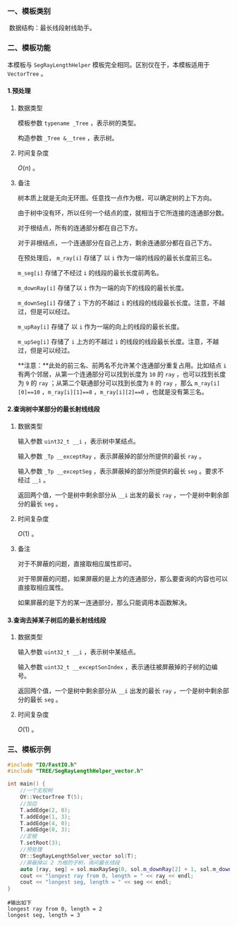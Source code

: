 ### 一、模板类别

​	数据结构：最长线段射线助手。

### 二、模板功能

   本模板与 `SegRayLengthHelper` 模板完全相同。区别仅在于，本模板适用于 `VectorTree` 。

#### 1.预处理

1. 数据类型

   模板参数 `typename _Tree` ，表示树的类型。

   构造参数 `_Tree &__tree`​ ，表示树。

2. 时间复杂度

   $O(n)$ 。
   
3. 备注

   树本质上就是无向无环图。任意找一点作为根，可以确定树的上下方向。

   由于树中没有环，所以任何一个结点的度，就相当于它所连接的连通部分数。

   对于根结点，所有的连通部分都在自己下方。

   对于非根结点，一个连通部分在自己上方，剩余连通部分都在自己下方。

   在预处理后， `m_ray[i]` 存储了 以 `i` 作为一端的线段的最长长度前三名。

    `m_seg[i]` 存储了不经过 `i` 的线段的最长长度前两名。

    `m_downRay[i]` 存储了以 `i` 作为一端的向下的线段的最长长度。

    `m_downSeg[i]` 存储了 `i` 下方的不越过 `i` 的线段的线段最长长度。注意，不越过，但是可以经过。

    `m_upRay[i]` 存储了 以 `i` 作为一端的向上的线段的最长长度。

    `m_upSeg[i]` 存储了 `i` 上方的不越过 `i` 的线段的线段最长长度。注意，不越过，但是可以经过。

   **注意：**此处的前三名、前两名不允许某个连通部分重复占用。比如结点 `i` 有两个邻居，从第一个连通部分可以找到长度为 `10` 的 `ray` ，也可以找到长度为 `9` 的 `ray` ；从第二个联通部分可以找到长度为 `8` 的 `ray` ，那么 `m_ray[i][0]==10` ，`m_ray[i][1]==8` ，`m_ray[i][2]==0` ，也就是没有第三名。


#### 2.查询树中某部分的最长射线线段

1. 数据类型

   输入参数 `uint32_t __i` ，表示树中某结点。

   输入参数 `_Tp __exceptRay` ，表示屏蔽掉的部分所提供的最长 `ray` 。

   输入参数 `_Tp __exceptSeg` ，表示屏蔽掉的部分所提供的最长 `seg` 。要求不经过 `__i` 。

   返回两个值，一个是树中剩余部分从 `__i` 出发的最长 `ray` ，一个是树中剩余部分的最长 `seg` 。

2. 时间复杂度

   $O(1)$ 。
   
3. 备注

   对于不屏蔽的问题，直接取相应属性即可。

   对于带屏蔽的问题，如果屏蔽的是上方的连通部分，那么要查询的内容也可以直接取相应属性。

   如果屏蔽的是下方的某一连通部分，那么只能调用本函数解决。


#### 3.查询去掉某子树后的最长射线线段

1. 数据类型

   输入参数 `uint32_t __i` ，表示树中某结点。

   输入参数 `uint32_t __exceptSonIndex` ，表示通往被屏蔽掉的子树的边编号。

   返回两个值，一个是树中剩余部分从 `__i` 出发的最长 `ray` ，一个是树中剩余部分的最长 `seg` 。

2. 时间复杂度

   $O(1)$ 。


### 三、模板示例

```c++
#include "IO/FastIO.h"
#include "TREE/SegRayLengthHelper_vector.h"

int main() {
    //一个无权树
    OY::VectorTree T(5);
    //加边
    T.addEdge(2, 0);
    T.addEdge(1, 3);
    T.addEdge(4, 0);
    T.addEdge(0, 3);
    //定根
    T.setRoot(3);
    //预处理
    OY::SegRayLengthSolver_vector sol(T);
    //屏蔽掉以 2 为根的子树，询问最长线段
    auto [ray, seg] = sol.maxRaySeg(0, sol.m_downRay[2] + 1, sol.m_downSeg[2]);
    cout << "longest ray from 0, length = " << ray << endl;
    cout << "longest seg, length = " << seg << endl;
}
```

```
#输出如下
longest ray from 0, length = 2
longest seg, length = 3

```

